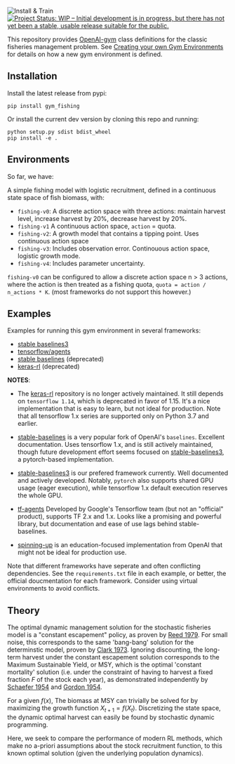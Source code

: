 ![Install & Train](https://github.com/boettiger-lab/open_ai_fishing/workflows/Install%20&%20Train/badge.svg) [![Project Status: WIP – Initial development is in progress, but there has not yet been a stable, usable release suitable for the public.](https://www.repostatus.org/badges/latest/wip.svg)](https://www.repostatus.org/#wip)



This repository provides [OpenAI-gym](https://github.com/openai/gym/) class definitions for the classic fisheries management problem.  See [Creating your own Gym Environments](https://github.com/openai/gym/blob/master/docs/creating-environments.md) for details on how a new gym environment is defined. 


## Installation

Install the latest release from pypi:


```
pip install gym_fishing
```


Or install the current dev version by cloning this repo and running:

```
python setup.py sdist bdist_wheel
pip install -e .
```

## Environments


So far, we have: 

A simple fishing model with logistic recruitment, defined in a continuous state space of fish biomass, with:

- `fishing-v0`: A discrete action space with three actions: maintain harvest level, increase harvest by 20%, decrease harvest by 20%. 
- `fishing-v1` A continuous action space, `action` = quota.
- `fishing-v2`: A growth model that contains a tipping point. Uses continuous action space
- `fishing-v3`: Includes observation error. Continouous action space, logistic growth mode.
- `fishing-v4`: Includes parameter uncertainty. 


`fishing-v0` can be configured to allow a discrete action space n > 3 actions, where the action is then treated as a fishing quota, `quota = action / n_actions * K`.  (most frameworks do not support this however.)


## Examples

Examples for running this gym environment in several frameworks:  

- [stable baselines3](/stable-baselines3)    
- [tensorflow/agents](/tf-agents)
- [stable baselines](/stable-baselines) (deprecated)
- [keras-rl](/keras-rl)  (deprecated)


**NOTES**: 

- The [keras-rl](https://github.com/keras-rl/keras-rl) repository is no longer actively maintained.  It still depends on `tensorflow 1.14`, which is deprecated in favor of 1.15.  It's a nice implementation that is easy to learn, but not ideal for production.  Note that all tensorflow 1.x series are supported only on Python 3.7 and earlier.  
- [stable-baselines](https://github.com/hill-a/stable-baselines) is a very popular fork of OpenAI's `baselines`.  Excellent documentation. Uses tensorflow 1.x, and is still actively maintained, though future development effort seems focused on [stable-baselines3](https://github.com/DLR-RM/stable-baselines3), a pytorch-based implementation.
- [stable-baselines3](https://github.com/DLR-RM/stable-baselines3) is our prefered framework currently.  Well documented and actively developed. Notably, `pytorch` also supports shared GPU usage (eager execution), while tensorflow 1.x default execution reserves the whole GPU.
- [tf-agents](https://github.com/tensorflow/tf-agents) Developed by Google's Tensorflow team (but not an "official" product), supports TF 2.x and 1.x.  Looks like a promising and powerful library, but documentation and ease of use lags behind stable-baselines.  

- [spinning-up](https://github.com/openai/spinningup) is an education-focused implementation from OpenAI that might not be ideal for production use.  

Note that different frameworks have seperate and often conflicting dependencies.  See the `requirements.txt` file in each example, or better, the official doucmentation for each framework.  Consider using virtual environments to avoid conflicts.

## Theory

The optimal dynamic management solution for the stochastic fisheries model is a "constant escapement" policy, as proven by [Reed 1979](https://doi.org/10.1016/0095-0696(79)90014-7).  For small noise, this corresponds to the same 'bang-bang' solution for the determinstic model, proven by [Clark 1973](https://doi.org/10.1086/260090).  Ignoring discounting, the long-term harvest under the constant escapement solution corresponds to the Maximum Sustainable Yield, or MSY, which is the optimal 'constant mortality' solution (i.e. under the constraint of having to harvest a fixed fraction _F_ of the stock each year), as demonstrated independently by [Schaefer 1954](https://doi.org/10.1007/BF02464432) and [Gordon 1954](https://doi.org/10.1086/257497). 

For a given $f(x)$, The biomass at MSY can trivially be solved for by maximizing the growth function $X_{t+1} = f(X_t)$.  Discretizing the state space, the dynamic optimal harvest can easily be found by stochastic dynamic programming.

Here, we seek to compare the performance of modern RL methods, which make no a-priori assumptions about the stock recruitment function, to this known optimal solution (given the underlying population dynamics).  



